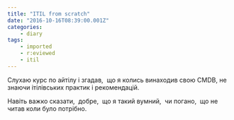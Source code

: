 ```yaml
---
title: "ITIL from scratch"
date: "2016-10-16T08:39:00.001Z"
categories:
    - diary
tags:
    - imported
    - r:eviewed
    - itil
---
```


Слухаю курс по айтілу і згадав,  що я колись винаходив свою CMDB, не знаючи ітілівських практик і рекомендацій.

Навіть важко сказати,  добре,  що я такий вумний,  чи погано,  що не читав коли було потрібно.
